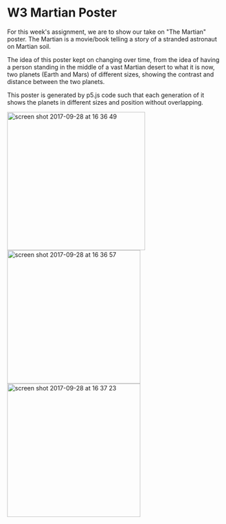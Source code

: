 <h1>W3 Martian Poster</h1>

For this week's assignment, we are to show our take on "The Martian" poster. The Martian is a movie/book telling a story of a stranded astronaut on Martian soil. 

The idea of this poster kept on changing over time, from the idea of having a person standing in the middle of a vast Martian desert to what it is now, two planets (Earth and Mars) of different sizes, showing the contrast and distance between the two planets. 

This poster is generated by p5.js code such that each generation of it shows the planets in different sizes and position without overlapping. 

<img width="321" alt="screen shot 2017-09-28 at 16 36 49" src="https://user-images.githubusercontent.com/15258799/31220684-d88aa182-a986-11e7-8756-7a2eaaea696e.png">

<img width="310" alt="screen shot 2017-09-28 at 16 36 57" src="https://user-images.githubusercontent.com/15258799/31220696-da10f8d0-a986-11e7-83b3-8a76eade96bb.png">

<img width="310" alt="screen shot 2017-09-28 at 16 37 23" src="https://user-images.githubusercontent.com/15258799/31220698-db80880c-a986-11e7-864e-a2953cb473ae.png">
